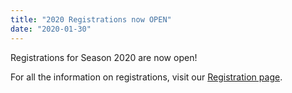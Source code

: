```yaml
---
title: "2020 Registrations now OPEN"
date: "2020-01-30"
---
```


Registrations for Season 2020 are now open!

For all the information on registrations, visit our [Registration page](https://turramurraunited.com.au/play/registration/).

